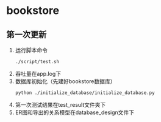 # bookstore
## 第一次更新
1. 运行脚本命令
   ```
   ./script/test.sh
   ```
2. 吞吐量在app.log下
3. 数据库初始化（先建好bookstore数据库）
   ```
   python ./initialize_database/initialize_database.py
   ```
4. 第一次测试结果在test_result文件夹下
5. ER图和导出的关系模型在database_design文件下
